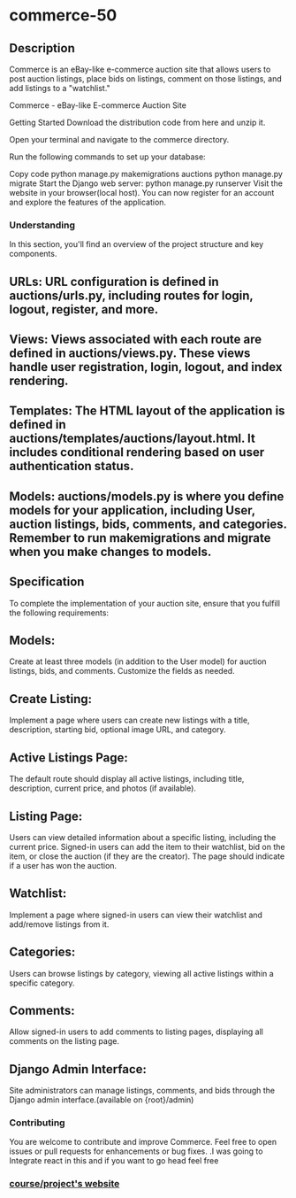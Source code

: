 # commerce-50

## Description
Commerce is an eBay-like e-commerce auction site that allows users to post auction listings, place bids on listings, comment on those listings, and add listings to a "watchlist."


Commerce - eBay-like E-commerce Auction Site

Getting Started
Download the distribution code from here and unzip it.

Open your terminal and navigate to the commerce directory.

Run the following commands to set up your database:

Copy code
python manage.py makemigrations auctions
python manage.py migrate
Start the Django web server: python manage.py runserver
Visit the website in your browser(local host). You can now register for an account and explore the features of the application.

### Understanding
In this section, you'll find an overview of the project structure and key components.

## URLs: URL configuration is defined in auctions/urls.py, including routes for login, logout, register, and more.

## Views: Views associated with each route are defined in auctions/views.py. These views handle user registration, login, logout, and index rendering.

## Templates: The HTML layout of the application is defined in auctions/templates/auctions/layout.html. It includes conditional rendering based on user authentication status.

## Models: auctions/models.py is where you define models for your application, including User, auction listings, bids, comments, and categories. Remember to run makemigrations and migrate when you make changes to models.

## Specification
To complete the implementation of your auction site, ensure that you fulfill the following requirements:

## Models: 
Create at least three models (in addition to the User model) for auction listings, bids, and comments. Customize the fields as needed.

## Create Listing:
Implement a page where users can create new listings with a title, description, starting bid, optional image URL, and category.

## Active Listings Page: 
The default route should display all active listings, including title, description, current price, and photos (if available).

## Listing Page:
Users can view detailed information about a specific listing, including the current price. Signed-in users can add the item to their watchlist, bid on the item, or close the auction (if they are the creator). The page should indicate if a user has won the auction.

## Watchlist:
Implement a page where signed-in users can view their watchlist and add/remove listings from it.

## Categories: 
Users can browse listings by category, viewing all active listings within a specific category.

## Comments:
Allow signed-in users to add comments to listing pages, displaying all comments on the listing page.

## Django Admin Interface:
Site administrators can manage listings, comments, and bids through the Django admin interface.(available on {root}/admin)

### Contributing
You are  welcome to  contribute and  improve Commerce. Feel free to open issues or pull requests for enhancements or bug fixes.
.I was going to Integrate react in this and if you want to go head  feel free

### [course/project's website](https://cs50.harvard.edu/web/2020/projects/2/commerce/)


